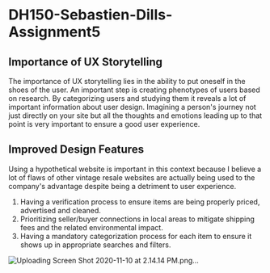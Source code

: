 # DH150-Sebastien-Dills-Assignment5

## Importance of UX Storytelling
The importance of UX storytelling lies in the ability to put oneself in the shoes of the user. An important step is creating phenotypes of users based on research. By categorizing users and studying them it reveals a lot of important information about user design. Imagining a person's journey not just directly on your site but all the thoughts and emotions leading up to that point is very important to ensure a good user experience. 

## Improved Design Features
Using a hypothetical website is important in this context because I believe a lot of flaws of other vintage resale websites are actually being used to the company's advantage despite being a detriment to user experience. 
1) Having a verification process to ensure items are being properly priced, advertised and cleaned.
2) Prioritizing seller/buyer connections in local areas to mitigate shipping fees and the related environmental impact.
3) Having a mandatory categorization process for each item to ensure it shows up in appropriate searches and filters. 


![Uploading Screen Shot 2020-11-10 at 2.14.14 PM.png…]()

